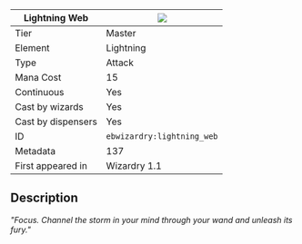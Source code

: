 | Lightning Web |![](https://github.com/Electroblob77/Wizardry/blob/1.12.2/src/main/resources/assets/ebwizardry/textures/spells/lightning_web.png)|
|---|---|
| Tier | Master |
| Element | Lightning |
| Type | Attack |
| Mana Cost | 15 |
| Continuous | Yes |
| Cast by wizards | Yes |
| Cast by dispensers | Yes |
| ID | `ebwizardry:lightning_web` |
| Metadata | 137 |
| First appeared in | Wizardry 1.1 |
## Description
_"Focus. Channel the storm in your mind through your wand and unleash its fury."_